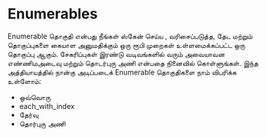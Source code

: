 # Enumerables

Enumerable தொகுதி என்பது நீங்கள் ஸ்கேன் செய்ய , வரிசைப்படுத்த, தேட மற்றும் தொகுப்புகளை கையாள அனுமதிக்கும் ஒரு ரூபி முறைகள் உள்ளமைக்கப்பட்ட ஒரு தொகுப்பு ஆகும். சேகரிப்புகள் இரண்டு வடிவங்களில் வரும் அவையாவன எண்ணிமஅடைவு மற்றும் தொடர்புரு அணி  என்பதை நினைவில் கொள்ளுங்கள். இந்த அத்தியாயத்தில் நான்கு அடிப்படைக் Enumerable தொகுதிகளை நாம் விபரிக்க உள்ளோம்:

  * ஒவ்வொரு
  * each\_with\_index
  * தேர்வு
  * தொர்புரு அணி
